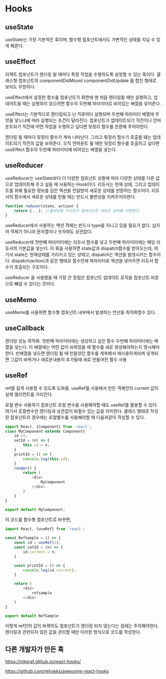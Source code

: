 # Hooks

## useState
useState는 가장 기본적인 훅이며, 함수형 컴포넌트에서도 가변적인 상태를 지닐 수 있게 해준다. 


## useEffect

리액트 컴포넌트가 렌더링 될 때마다 특정 작업을 수행하도록 설정할 수 있는 훅이다. 클래스형 컴포넌트의 componentDidMount componentDidUpdate 를 합친 형태로 보아도 무방하다.

useEffect에서 설정한 함수를 컴포넌트가 화면에 맨 처음 렌더링될 때만 실행하고, 업데이트될 때는 실행하지 않으려면 함수의 두번째 파라미터로 비어있는 배열을 넣어준다.

useEffect는 기본적으로 렌더링되고 난 직후마다 실행되며 두번째 파라미터 배열에 무엇을 넣느냐에 따라 실행되는 조건이 달라진다.
컴포넌트가 업데이트되기 직전이나 언마운트되기 직전에 어떤 작업을 수행하고 싶다면 뒷정리 함수를 반환해 주어야한다.

렌더링 될 때마다 뒷정리 함수가 계속 나타난다. 그리고 튓정리 함수가 호출될 떄는 업데이트되기 직전의 값을 보여준다.
오직 언마운트 될 때만 뒷정리 함수를 호출하고 싶다면 useEffect 함수의 두번쨰 파라미터에 비어있는 배열을 넣는다.

## useReducer

useReducer는 useState보다 더 다양한 컴포넌트 상황에 따라 다양한 상태를 다른 값으로 업데이트해 주고 싶을 때 사용하는 Hook이다.
리듀서는 현재 상태, 그리고 업데이트를 위해 필요한 정보를 담은 액션을 전달받아 새로운 상태를 반환하는 함수이다.
리듀서의 함수에서 새로운 상태를 만들 때는 반드시 불변성을 지켜주어야한다.

```js
function reducer(state, action) {
    return {...}; //불변성을 지키면서 업데이트한 새로운 상태를 반환한다.
}
```
useReducer에서 사용하는 액션 객체는 반드시 type을 지니고 있을 필요가 없다. 심지어 객체가 아니라 문자열이나 숫자여도 상관없다.

useReducer에 첫번쨰 파라미터에는 리듀서 함수를 넣고 두번째 파라미터에는 해당 리듀서의 기본값을 넣는다. 이 훅을 사용하면 state값과 dispatch함수를 받아오는데, 여기서 state는 현재상태를 가리키고 있는 상태고, dispatch는 액션을 발생시키는 함수이다. dispatch(action)과 같은 형태로 함수안에 파라미터로 액션을 넣어주면 리듀서 함수가 호출되는 구조이다.

useReducer 을 사용했을 때 가장 큰 장점은 컴포넌트 업데이트 로직을 컴포넌트 바깥으로 뺴낼 수 있다는 것이다.

## useMemo

useMemo를 사용하면 함수형 컴포넌트 내부에서 발생하는 연산을 최적화할수 있다. 

## useCallback

렌더링 성능 최적화. 첫번째 파라미터에는 생성하고 싶은 함수 두번째 파라미터에는 배열을 넣는다. 이 배열에는 어떤 값이 바뀌었을 때 함수를 새로 생성해야하는지 명시해야한다. 빈배열을 넣으면 렌더링 될 때 만들었던 함수를 계쏙해서 재사용하게되며 넣게되면 그값이 바뀌거나 새로운내용이 추가될때 새로 만들어진 함수 사용

## useRef

ref를 쉽게 사용할 수 있도록 도와줌. useRef를 사용해서 만든 객체안의 current 값이 실제 엘리먼트를 가리킨다.

로컬 변수 사용하기
컴포넌트 로컬 변수를 사용해야할 때도 useRef를 활용할 수 있다. 여기서 로컬변수란 렌더링과 상관없이 바뀔수 있는 값을  의미한다. 클래스 형태로 작성된 컴포넌트의 경우에는 로컬별수를 사용해야할 때 다음과같이 작성할 수 있다.
```js
import React, {Component} from 'react';
class MyComponent extends Component{
    id =1;
    setId = (n) => {
        this.id = n;
    }
    printId = () => {
        console.log(this.id);
    }
    render() {
        return (
            <div>
                MyComponent
            </div>
        )
    }
}

export default MyComponent;
```
이 코드를 함수형 컴포넌트로 바꾸면,
```js
import React, {useRef} from 'react';

const RefSample = () => {
    const id = useRef(1);
    const setId = (n) => {
        id.current = n;
    }

    const printId = () => {
        console.log(id.current);
    }

    return (
        <div>
            refsample
        </div>
    )
}

export default RefSample
```

이렇게 ref안의 값이 바뀌어도 컴포넌트가 렌더링 되지 않는다는 점에는 주의해야한다. 렌더링과 관련되지 않은 값을 관리할 때만 이러한 방식으로 코드를 작성한다.


## 다른 개발자가 만든 훅

https://nikgraf.github.io/react-hooks/

https://github.com/rehokks/awesome-react-hooks